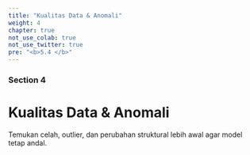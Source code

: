 ```yaml
---
title: "Kualitas Data & Anomali"
weight: 4
chapter: true
not_use_colab: true
not_use_twitter: true
pre: "<b>5.4 </b>"
---
```


### Section 4
# Kualitas Data & Anomali

Temukan celah, outlier, dan perubahan struktural lebih awal agar model tetap andal.
